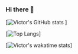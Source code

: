 ### Hi there 👋

[![Victor's GitHub stats](https://github-readme-stats.vercel.app/api?username=victorchilari&count_private=true&show_icons=true)
]

[![Top Langs](https://github-readme-stats.vercel.app/api/top-langs/?username=victorchilari&layout=compact)]

[![Victor's wakatime stats](https://github-readme-stats.vercel.app/api/wakatime?username=victorchilari)]


<!--
**victorchilari/victorchilari** is a ✨ _special_ ✨ repository because its `README.md` (this file) appears on your GitHub profile.

Here are some ideas to get you started:

- 🔭 I’m currently working on ...
- 🌱 I’m currently learning ...
- 👯 I’m looking to collaborate on ...
- 🤔 I’m looking for help with ...
- 💬 Ask me about ...
- 📫 How to reach me: ...
- 😄 Pronouns: ...
- ⚡ Fun fact: ...
-->
